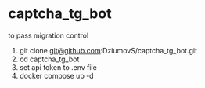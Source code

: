 # captcha_tg_bot

to pass migration control
1) git clone git@github.com:DziumovS/captcha_tg_bot.git
2) cd captcha_tg_bot
3) set api token to .env file
4) docker compose up -d